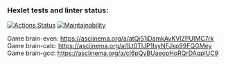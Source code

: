 ### Hexlet tests and linter status:
[![Actions Status](https://github.com/E1iza/frontend-project-44/actions/workflows/hexlet-check.yml/badge.svg)](https://github.com/E1iza/frontend-project-44/actions)
[![Maintainability](https://api.codeclimate.com/v1/badges/a04beb7f04046d0d0199/maintainability)](https://codeclimate.com/github/E1iza/frontend-project-44/maintainability)

Game brain-even: https://asciinema.org/a/atQi51jDamkAvKVlZPUIMC7rk
Game brain-calc: https://asciinema.org/a/lLt0TlJP1IsyNFJkp99FQGMey
Game brain-gcd: https://asciinema.org/a/cI6pQyBUaeopHoRQrDAqplUC9
